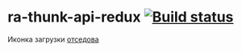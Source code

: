 # ra-thunk-api-redux [![Build status](https://ci.appveyor.com/api/projects/status/e5un30ei0h8vltuq?svg=true)](https://ci.appveyor.com/project/barsich/ra-thunk-api-redux)

Иконка загрузки [отседова](https://icons8.com/icon/mxH9PT3MXc5y/dots-loading)